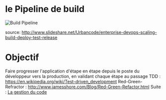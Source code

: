 # le Pipeline de build
![Build Pipeline](http://image.slidesharecdn.com/enterprisedevops-110802161551-phpapp02/95/enterprise-devops-scaling-build-deploy-test-release-20-728.jpg?cb=1312302157)

source: http://www.slideshare.net/Urbancode/enterprise-devops-scaling-build-deploy-test-release

# Objectif 
Faire progresser l'application d'étape en étape depuis le poste du développeur vers la production, en validant chaque étape au passage
TDD : https://en.wikipedia.org/wiki/Test-driven_development
Red-Green-Refractor : http://www.jamesshore.com/Blog/Red-Green-Refactor.html
Suite : [La gestion du code](./01-gestion-du-code.md)
